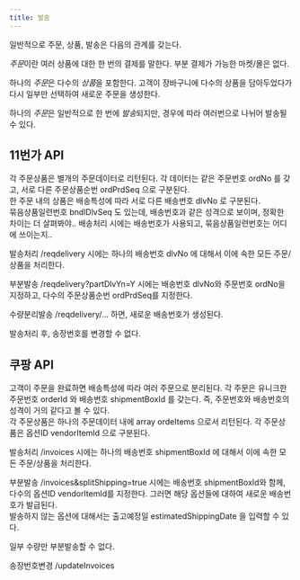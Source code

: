 ```yaml
---
title: 발송
---
```


일반적으로 주문, 상품, 발송은 다음의 관계를 갖는다. 

*주문*이란 여러 상품에 대한 한 번의 결제를 말한다. 부분 결제가 가능한 마켓/몰은 없다.  

하나의 *주문*은 다수의 *상품*을 포함한다. 고객이 장바구니에 다수의 상품을 담아두었다가 다시 일부만 선택하여 새로운 주문을 생성한다.

하나의 *주문*은 일반적으로 한 번에 *발송*되지만, 경우에 따라 여러번으로 나뉘어 발송될 수 있다.



## 11번가 API

각 주문상품은 별개의 주문데이터로 리턴된다. 각 데이터는 같은 주문번호 ordNo 를 갖고, 서로 다른 주문상품순번 ordPrdSeq 으로 구분된다.  
한 주문 내의 상품은 배송특성에 따라 서로 다른 배송번호 dlvNo 로 구분된다.  
묶음상품일련번호 bndlDlvSeq 도 있는데, 배송번호과 같은 성격으로 보이며, 정확한 차이는 더 살펴봐야.. 배송처리 시에는 배송번호가 사용되고, 묶음상품일련번호는 어디에 쓰이는지..

발송처리 /reqdelivery 시에는 하나의 배송번호 dlvNo 에 대해서 이에 속한 모든 주문/상품을 처리한다.

부분발송 /reqdelivery?partDlvYn=Y 시에는 배송번호 dlvNo와 주문번호 ordNo을 지정하고, 다수의 주문상품순번 ordPrdSeq를 지정한다.

수량분리발송 /reqdelivery/... 하면, 새로운 배송번호가 생성된다.

발송처리 후, 송장번호를 변경할 수 없다.



## 쿠팡 API

고객이 주문을 완료하면 배송특성에 따라 여러 주문으로 분리된다. 각 주문은 유니크한 주문번호 orderId 와 배송번호 shipmentBoxId 를 갖는다. 즉, 주문번호와 배송번호의 성격이 거의 같다고 볼 수 있다.  
각 주문상품은 하나의 주문데이터 내에 array ordeItems 으로서 리턴된다. 각 주문상품은 옵션ID vendorItemId 으로 구분된다.

발송처리 /invoices 시에는 하나의 배송번호 shipmentBoxId 에 대해서 이에 속한 모든 주문/상품을 처리한다.

부분발송 /invoices&splitShipping=true 시에는 배송번호 shipmentBoxId와 함께, 다수의 옵션ID vendorItemId를 지정한다. 그러면 해당 옵션들에 대하여 새로운 배송번호가 발급된다.  
발송하지 않는 옵션에 대해서는 출고예정일 estimatedShippingDate 을 입력할 수 있다.

일부 수량만 부분발송할 수 없다.

송장번호변경 /updateInvoices